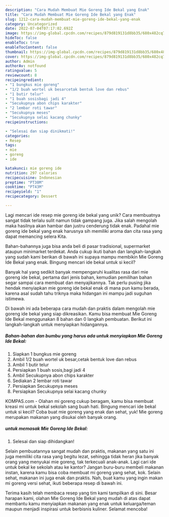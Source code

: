 ```yaml
---
description: "Cara Mudah Membuat Mie Goreng Ide Bekal yang Enak"
title: "Cara Mudah Membuat Mie Goreng Ide Bekal yang Enak"
slug: 1212-cara-mudah-membuat-mie-goreng-ide-bekal-yang-enak
category: Uncategorized
date: 2022-07-04T07:17:02.692Z
image: https://img-global.cpcdn.com/recipes/879d819131d8bb35/680x482cq70/mie-goreng-ide-bekal-foto-resep-utama.jpg
hideToc: false
enableToc: true
enableTocContent: false
thumbnail: https://img-global.cpcdn.com/recipes/879d819131d8bb35/680x482cq70/mie-goreng-ide-bekal-foto-resep-utama.jpg
cover: https://img-global.cpcdn.com/recipes/879d819131d8bb35/680x482cq70/mie-goreng-ide-bekal-foto-resep-utama.jpg
author: Admin
authorAv: notfound
ratingvalue: 5
reviewcount: 8
recipeingredient:
- "1 bungkus mie goreng"
- "1/2 buah wortel uk besarcetak bentuk love dan rebus"
- "1 butir telur"
- "1 buah sosisbagi jadi 4"
- "Secukupnya abon chips karakter"
- "2 lembar roti tawar"
- "Secukupnya meses"
- "Secukupnya selai kacang chunky"
recipeinstructions:

- "Selesai dan siap dinikmati!"
categories:
- Resep
tags:
- mie
- goreng
- ide

katakunci: mie goreng ide 
nutrition: 297 calories
recipecuisine: Indonesian
preptime: "PT30M"
cooktime: "PT43M"
recipeyield: "1"
recipecategory: Dessert

---
```





Lagi mencari ide resep mie goreng ide bekal yang unik? Cara membuatnya sangat tidak terlalu sulit namun tidak gampang juga. Jika salah mengolah maka hasilnya akan hambar dan justru cenderung tidak enak. Padahal mie goreng ide bekal yang enak harusnya sih memiliki aroma dan cita rasa yang dapat memancing selera Kita.





Bahan-bahannya juga bisa anda beli di pasar tradisional, supermarket ataupun minimarket terdekat. Anda cukup ikuti bahan dan langkah-langkah yang sudah kami berikan di bawah ini supaya mampu membikin Mie Goreng Ide Bekal yang enak. Bingung mencari ide bekal untuk si kecil?

Banyak hal yang sedikit banyak mempengaruhi kualitas rasa dari mie goreng ide bekal, pertama dari jenis bahan, kemudian pemilihan bahan segar sampai cara membuat dan menyajikannya. Tak perlu pusing jika hendak menyiapkan mie goreng ide bekal enak di mana pun kamu berada, karena asal sudah tahu triknya maka hidangan ini mampu jadi suguhan istimewa.






Di bawah ini ada beberapa cara mudah dan praktis dalam mengolah mie goreng ide bekal yang siap dikreasikan. Kamu bisa membuat Mie Goreng Ide Bekal menggunakan 8 bahan dan 0 langkah pembuatan. Berikut ini langkah-langkah untuk menyiapkan hidangannya.

<!--inarticleads1-->

##### Bahan-bahan dan bumbu yang harus ada untuk menyiapkan Mie Goreng Ide Bekal:

1. Siapkan 1 bungkus mie goreng
1. Ambil 1/2 buah wortel uk besar,cetak bentuk love dan rebus
1. Ambil 1 butir telur
1. Persiapkan 1 buah sosis,bagi jadi 4
1. Ambil Secukupnya abon chips karakter
1. Sediakan 2 lembar roti tawar
1. Persiapkan Secukupnya meses
1. Persiapkan Secukupnya selai kacang chunky


KOMPAS.com - Olahan mi goreng cukup beragam, kamu bisa membuat kreasi mi untuk bekal sekolah sang buah hati. Bingung mencari ide bekal untuk si kecil? Coba buat mie goreng yang enak dan sehat, yuk! Mie goreng merupakan makanan yang disukai oleh banyak orang. 

<!--inarticleads2-->

#####  untuk memasak Mie Goreng Ide Bekal:


1. Selesai dan siap dihidangkan!

Selain pembuatannya sangat mudah dan praktis, makanan yang satu ini juga memiliki cita rasa yang begitu lezat, sehingga tidak heran jika banyak orang yang menyukai mie goreng, tak terkecuali anak-anak. Lagi cari ide untuk bekal ke sekolah atau ke kantor? Jangan buru-buru membeli makanan instan, karena kamu bisa coba membuat mi goreng yang sehat, kok. Selain sehat, makanan ini juga enak dan praktis. Nah, buat kamu yang ingin makan mi goreng versi sehat, ikuti beberapa resep di bawah ini. 

Terima kasih telah membaca resep yang tim kami tampilkan di sini. Besar harapan kami, olahan Mie Goreng Ide Bekal yang mudah di atas dapat membantu kamu menyiapkan makanan yang enak untuk keluarga/teman maupun menjadi inspirasi untuk berbisnis kuliner. Selamat mencoba!
